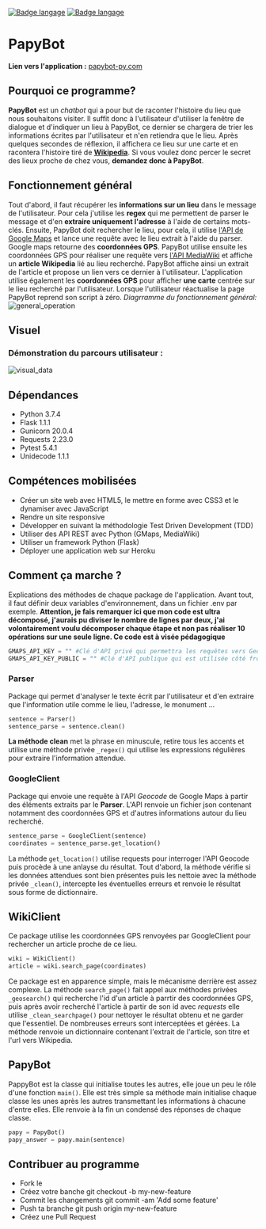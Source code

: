 [![Badge langage](https://img.shields.io/static/v1?label=langage&message=Français&color=blue)](https://github.com/GuillaumeStaub/PapyBot/blob/master/README_fr.md)
[![Badge langage](https://img.shields.io/static/v1?label=langage&message=English&color=blue)](https://github.com/GuillaumeStaub/PapyBot/blob/master/README.md)

# PapyBot
**Lien vers l'application :** [papybot-py.com](http://papybot-py.herokuapp.com/)

## Pourquoi ce programme?
**PapyBot** est un *chatbot* qui a pour but de raconter l'histoire du lieu que nous souhaitons visiter.
Il suffit donc à l'utilisateur d'utiliser la fenêtre de dialogue et d'indiquer un lieu à PapyBot, ce dernier se chargera
de trier les informations écrites par l'utilisateur et n'en retiendra que le lieu. Après quelques secondes de réflexion,
il affichera ce lieu sur une carte et en racontera l'histoire tiré de
[**Wikipedia**](https://fr.wikipedia.org/wiki/Wikipédia:Accueil_principal).
Si vous voulez donc percer le secret des lieux proche de chez vous, **demandez donc à PapyBot**.

## Fonctionnement général
Tout d'abord, il faut récupérer les **informations sur un lieu** dans le message de l'utilisateur. Pour cela j'utilise
les **regex** qui me permettent de parser le message et d'en **extraire uniquement l'adresse** à l'aide de certains mots-clés. 
Ensuite, PapyBot doit rechercher le lieu, pour cela, il utilise
[l'API de Google Maps](https://developers.google.com/places/web-service/details?hl=Language) et lance une requête avec le lieu extrait à l'aide du parser. Google maps retourne des **coordonnées GPS**. PapyBot utilise ensuite les coordonnées GPS pour réaliser une requête vers
[l'API MediaWiki](https://www.mediawiki.org/w/api.php) et affiche un **article Wikipedia** lié au lieu recherché. 
PapyBot affiche ainsi un extrait de l'article et propose un lien vers ce dernier à l'utilisateur. 
L'application utilise également les **coordonnées GPS** pour afficher **une carte** centrée sur le lieu recherché par l'utilisateur. 
Lorsque l'utilisateur réactualise la page PapyBot reprend son script à zéro. 
*Diagrramme du fonctionnement général:* 
![general_operation](datas/general_operation.png)
## Visuel
### Démonstration du parcours utilisateur : 
![visual_data](datas/visual_gene.png)

## Dépendances
* Python 3.7.4
* Flask 1.1.1
* Gunicorn 20.0.4
* Requests 2.23.0
* Pytest 5.4.1
* Unidecode 1.1.1

## Compétences mobilisées
* Créer un site web avec HTML5, le mettre en forme avec CSS3 et le dynamiser avec JavaScript
* Rendre un site responsive
* Développer en suivant la méthodologie Test Driven Development (TDD)
* Utiliser des API REST avec Python (GMaps, MediaWiki)
* Utiliser un framework Python (Flask)
* Déployer une application web sur Heroku

## Comment ça marche ?
Explications des méthodes de chaque package de l'application. Avant tout, il faut définir deux variables d'environnement, dans un fichier .env par exemple. **Attention, je fais remarquer ici que mon code est ultra décomposé, j'aurais pu diviser le nombre de lignes par deux, j'ai volontairement voulu décomposer chaque étape et non pas réaliser 10 opérations sur une seule ligne. Ce code est à visée pédagogique**

```python
GMAPS_API_KEY = "" #Clé d'API privé qui permettra les requêtes vers Geocode
GMAPS_API_KEY_PUBLIC = "" #Clé d'API publique qui est utilisée côté front pour l'affichage de la carte
```

### Parser
Package qui permet d'analyser le texte écrit par l'utilisateur et d'en extraire que l'information utile comme le lieu, l'adresse, le monument ...

```python
sentence = Parser()
sentence_parse = sentence.clean()
```
**La méthode clean** met la phrase en minuscule, retire tous les accents et utilise une méthode privée `_regex()` qui utilise les expressions régulières pour extraire l'information attendue. 

### GoogleClient
Package qui envoie une requête à l'API *Geocode* de Google Maps à partir des éléments extraits par le **Parser**. L'API renvoie un fichier json contenant notamment des coordonnées GPS et d'autres informations autour du lieu recherché.

```python
sentence_parse = GoogleClient(sentence)
coordinates = sentence_parse.get_location()
```
La méthode `get_location()` utilise requests pour interroger l'API Geocode puis procède à une anlayse du résultat. Tout d'abord, la méthode vérifie si les données attendues sont bien présentes puis les nettoie avec la méthode privée `_clean()`, intercepte les éventuelles erreurs et renvoie le résultat sous forme de dictionnaire. 

## WikiClient
Ce package utilise les coordonnées GPS renvoyées par GoogleClient pour rechercher un article proche de ce lieu. 

```python
wiki = WikiClient()
article = wiki.search_page(coordinates)
```

Ce package est en apparence simple, mais le mécanisme derrière est assez complexe. La méthode `search_page()` fait appel aux méthodes privées `_geosearch()` qui recherche l'id d'un article à parrtir des coordonnées GPS, puis après avoir recherché l'article à partir de son id avec *requests* elle utilise `_clean_searchpage()` pour nettoyer le résultat obtenu et ne garder que l'essentiel. De nombreuses erreurs sont interceptées et gérées. La méthode renvoie un dictionnaire contenant l'extrait de l'article, son titre et l'url vers Wikipedia.

## PapyBot
PappyBot est la classe qui initialise toutes les autres, elle joue un peu le rôle d'une fonction `main()`. Elle est très simple sa méthode main initialise chaque classe les unes après les autres transmettant les informations à chacune d'entre elles. Elle renvoie à la fin un condensé des réponses de chaque classe. 

```python
papy = PapyBot()
papy_answer = papy.main(sentence)
```

## Contribuer au programme
* Fork le
* Créez votre banche git checkout -b my-new-feature
* Commit les changements git commit -am 'Add some feature'
* Push ta branche git push origin my-new-feature
* Créez une Pull Request
